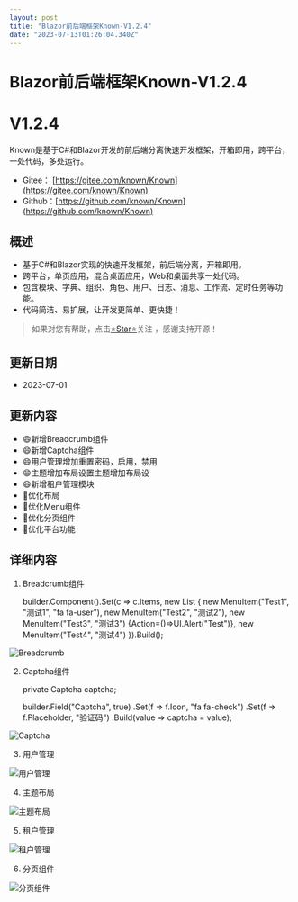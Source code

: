 ```yaml
---
layout: post
title: "Blazor前后端框架Known-V1.2.4"
date: "2023-07-13T01:26:04.340Z"
---
```

Blazor前后端框架Known-V1.2.4
=======================

V1.2.4
======

Known是基于C#和Blazor开发的前后端分离快速开发框架，开箱即用，跨平台，一处代码，多处运行。

*   Gitee： [https://gitee.com/known/Known](https://gitee.com/known/Known)
*   Github：[https://github.com/known/Known](https://github.com/known/Known)

概述
--

*   基于C#和Blazor实现的快速开发框架，前后端分离，开箱即用。
*   跨平台，单页应用，混合桌面应用，Web和桌面共享一处代码。
*   包含模块、字典、组织、角色、用户、日志、消息、工作流、定时任务等功能。
*   代码简洁、易扩展，让开发更简单、更快捷！

> 如果对您有帮助，点击[⭐Star⭐](https://gitee.com/known/Known)关注 ，感谢支持开源！

更新日期
----

*   2023-07-01

更新内容
----

*   😄新增Breadcrumb组件
*   😄新增Captcha组件
*   😄用户管理增加重置密码，启用，禁用
*   😄主题增加布局设置主题增加布局设
*   😄新增租户管理模块
*   🔨优化布局
*   🔨优化Menu组件
*   🔨优化分页组件
*   🔨优化平台功能

详细内容
----

1.  Breadcrumb组件

    builder.Component<Breadcrumb>().Set(c => c.Items, new List<MenuItem>
    {
        new MenuItem("Test1", "测试1", "fa fa-user"),
        new MenuItem("Test2", "测试2"),
        new MenuItem("Test3", "测试3") {Action=()=>UI.Alert("Test")},
        new MenuItem("Test4", "测试4")
    }).Build();
    

![Breadcrumb](https://foruda.gitee.com/images/1688197053799151662/7c09dd2b_14334.png "屏幕截图")

2.  Captcha组件

    private Captcha captcha;
    
    builder.Field<Captcha>("Captcha", true)
           .Set(f => f.Icon, "fa fa-check")
           .Set(f => f.Placeholder, "验证码")
           .Build(value => captcha = value);
    

![Captcha](https://foruda.gitee.com/images/1688197097755819765/80038310_14334.png "屏幕截图")

3.  用户管理

![用户管理](https://foruda.gitee.com/images/1688196992767560115/24e3f0de_14334.png "屏幕截图")

4.  主题布局

![主题布局](https://foruda.gitee.com/images/1688196931478337586/18110d50_14334.png "屏幕截图")

5.  租户管理

![租户管理](https://foruda.gitee.com/images/1688196741442283891/5e241442_14334.png "屏幕截图")

6.  分页组件

![分页组件](https://foruda.gitee.com/images/1688196812160608883/16c2a28e_14334.png "屏幕截图")